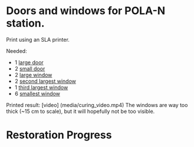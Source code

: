 # Doors and windows for POLA-N station.

Print using an SLA printer.

Needed:

* 1 [large door](large_door.stl)
* 2 [small door](small_door.stl)
* 2 [large window](large_windows.stl)
* 2 [second largest window](second_largest_window.stl)
* 1 [third largest window](third_largest_window.stl)
* 6 [smallest window](smallest_windows.stl)

Printed result: [video] (media/curing_video.mp4)
The windows are way too thick (~15 cm to scale), but it will hopefully not be too visible.

# Restoration Progress
